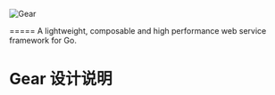 ![Gear](https://raw.githubusercontent.com/teambition/gear/master/gear.png)

=====
A lightweight, composable and high performance web service framework for Go.

# Gear 设计说明
